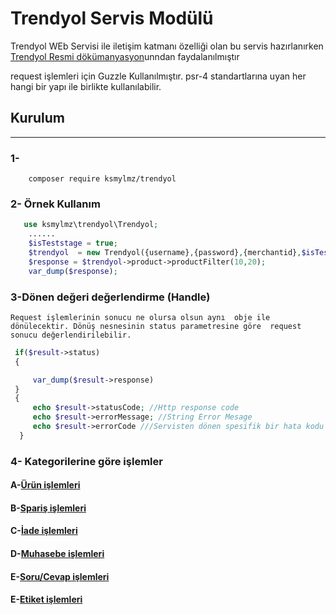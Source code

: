 Trendyol Servis Modülü
======================


Trendyol WEb Servisi ile iletişim katmanı özelliği olan bu 
servis hazırlanırken [Trendyol Resmi dökümanyasyon](https://developers.trendyol.com/tr)unndan faydalanılmıştır

request işlemleri için Guzzle Kullanılmıştır. 
psr-4 standartlarına uyan her hangi bir yapı ile birlikte 
kullanılabilir. 

## Kurulum 
________


### 1- 
````
    composer require ksmylmz/trendyol
````


### 2- Örnek Kullanım

````php
   use ksmylmz\trendyol\Trendyol;
    ......
    $isTeststage = true;
    $trendyol  = new Trendyol({username},{password},{merchantid},$isTestStage);
    $response = $trendyol->product->productFilter(10,20);
    var_dump($response);
````

### 3-Dönen değeri değerlendirme (Handle)


` Request işlemlerinin sonucu ne olursa olsun aynı 
 obje ile dönülecektir. Dönüş nesnesinin status parametresine göre 
 request sonucu değerlendirilebilir. `
 
```php
 if($result->status)
 {

     var_dump($result->response)
 }
 {
     echo $result->statusCode; //Http response code
     echo $result->errorMessage; //String Error Mesage
     echo $result->errorCode ///Servisten dönen spesifik bir hata kodu varsa
  }
````


### 4- Kategorilerine göre işlemler 

#### A-[Ürün işlemleri](docs/Product.md)
#### B-[Spariş işlemleri](docs/Order.md)
#### C-[İade işlemleri](docs/Return.md)
#### D-[Muhasebe işlemleri](docs/Finance.md)
#### E-[Soru/Cevap işlemleri](docs/Questions.md)
#### E-[Etiket işlemleri](docs/Label.md)

